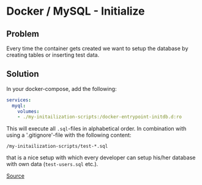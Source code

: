 # Docker / MySQL - Initialize
## Problem
Every time the container gets created we want to setup the database by creating tables or inserting test data.

## Solution
In your docker-compose, add the following:
```yaml
services:
  myql:
    volumes:
    - ./my-initailization-scripts:/docker-entrypoint-initdb.d:ro
```

This will execute all `.sql`-files in alphabetical order.
In combination with using a '.gitignore'-file with the following content:
```.gitignore
/my-initailization-scripts/test-*.sql
```
that is a nice setup with which every developer can setup his/her database with own data (`test-users.sql` etc.).

[Source](https://hub.docker.com/_/mysql#initializing-a-fresh-instance)